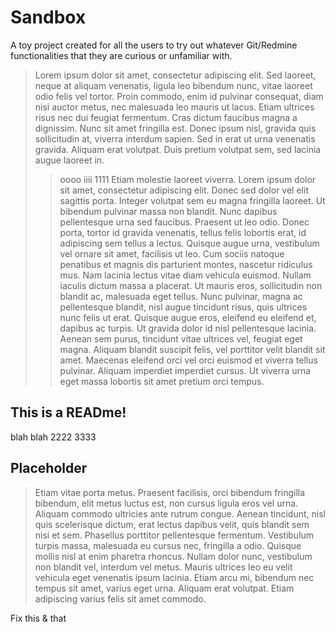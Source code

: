 # Sandbox

A toy project created for all the users to try out whatever Git/Redmine functionalities that they are curious or unfamiliar with.
> Lorem ipsum dolor sit amet, consectetur adipiscing elit. Sed laoreet, neque at aliquam venenatis, ligula leo bibendum nunc, vitae laoreet odio felis vel tortor. Proin commodo, enim id pulvinar consequat, diam nisi auctor metus, nec malesuada leo mauris ut lacus. Etiam ultrices risus nec dui feugiat fermentum. Cras dictum faucibus magna a dignissim. Nunc sit amet fringilla est. Donec ipsum nisl, gravida quis sollicitudin at, viverra interdum sapien. Sed in erat ut urna venenatis gravida. Aliquam erat volutpat. Duis pretium volutpat sem, sed lacinia augue laoreet in.
> > oooo iiii
> > 1111
> Etiam molestie laoreet viverra. Lorem ipsum dolor sit amet, consectetur adipiscing elit. Donec sed dolor vel elit sagittis porta. Integer volutpat sem eu magna fringilla laoreet. Ut bibendum pulvinar massa non blandit. Nunc dapibus pellentesque urna sed faucibus. Praesent ut leo odio. Donec porta, tortor id gravida venenatis, tellus felis lobortis erat, id adipiscing sem tellus a lectus.
> Quisque augue urna, vestibulum vel ornare sit amet, facilisis ut leo. Cum sociis natoque penatibus et magnis dis parturient montes, nascetur ridiculus mus. Nam lacinia lectus vitae diam vehicula euismod. Nullam iaculis dictum massa a placerat. Ut mauris eros, sollicitudin non blandit ac, malesuada eget tellus. Nunc pulvinar, magna ac pellentesque blandit, nisl augue tincidunt risus, quis ultrices nunc felis ut erat. Quisque augue eros, eleifend eu eleifend et, dapibus ac turpis. Ut gravida dolor id nisl pellentesque lacinia. Aenean sem purus, tincidunt vitae ultrices vel, feugiat eget magna. Aliquam blandit suscipit felis, vel porttitor velit blandit sit amet. Maecenas eleifend orci vel orci euismod et viverra tellus pulvinar. Aliquam imperdiet imperdiet cursus. Ut viverra urna eget massa lobortis sit amet pretium orci tempus.

## This is a READme!

blah
blah
2222
3333

## Placeholder

> Etiam vitae porta metus. Praesent facilisis, orci bibendum fringilla bibendum, elit metus luctus est, non cursus ligula eros vel urna. Aliquam commodo ultricies ante rutrum congue. Aenean tincidunt, nisl quis scelerisque dictum, erat lectus dapibus velit, quis blandit sem nisi et sem. Phasellus porttitor pellentesque fermentum. Vestibulum turpis massa, malesuada eu cursus nec, fringilla a odio. Quisque mollis nisl at enim pharetra rhoncus. Nullam dolor nunc, vestibulum non blandit vel, interdum vel metus. Mauris ultrices leo eu velit vehicula eget venenatis ipsum lacinia. Etiam arcu mi, bibendum nec tempus sit amet, varius eget urna. Aliquam erat volutpat. Etiam adipiscing varius felis sit amet commodo.

Fix this & that
